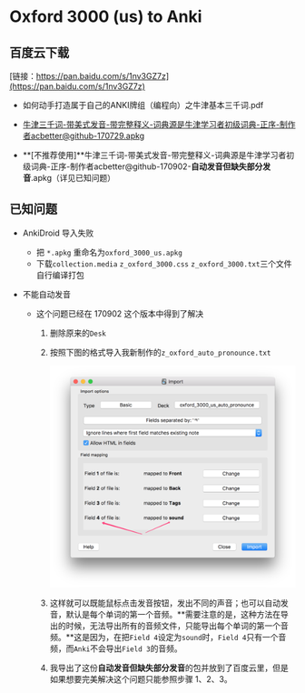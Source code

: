# Oxford 3000 (us) to Anki

## 百度云下载

[链接：https://pan.baidu.com/s/1nv3GZ7z](https://pan.baidu.com/s/1nv3GZ7z)

- 如何动手打造属于自己的ANKI牌组（编程向）之牛津基本三千词.pdf


- 牛津三千词-带美式发音-带完整释义-词典源是牛津学习者初级词典-正序-制作者acbetter@github-170729.apkg
- **[不推荐使用]**牛津三千词-带美式发音-带完整释义-词典源是牛津学习者初级词典-正序-制作者acbetter@github-170902-**自动发音但缺失部分发音**.apkg（详见已知问题）

## 已知问题

- AnkiDroid 导入失败

  - 把 `*.apkg` 重命名为`oxford_3000_us.apkg`
  - 下载`collection.media` `z_oxford_3000.css` `z_oxford_3000.txt`三个文件自行编译打包

- 不能自动发音

  - 这个问题已经在 170902 这个版本中得到了解决

    1. 删除原来的`Desk`

    2. 按照下图的格式导入我新制作的`z_oxford_auto_pronounce.txt`

       ![170902-auto-pronounce](img/170902-auto-pronounce.png)

    3. 这样就可以既能鼠标点击发音按钮，发出不同的声音；也可以自动发音，默认是每个单词的第一个音频。**需要注意的是，这种方法在导出的时候，无法导出所有的音频文件，只能导出每个单词的第一个音频。**这是因为，在把`Field 4`设定为`sound`时，`Field 4`只有一个音频，而`Anki`不会导出`Field 3`的音频。

    4. 我导出了这份**自动发音但缺失部分发音**的包并放到了百度云里，但是如果想要完美解决这个问题只能参照步骤 1、2、3。